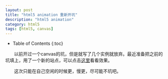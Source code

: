 ```yaml
---
layout: post
title: "html5 animation 重新开坑"
description: "html5 animation"
category: html5
tags: [html5, canvas]
---
```

* Table of Contents
{:toc}

&#160; &#160; &#160; &#160;以前开过一个canvas的坑，但是就写了几个实例就放弃。最近准备把之前的坑填上，用了一个新的站点，可以点击[这里](http://aicdg.com/html5-animation)看看效果。

&#160; &#160; &#160; &#160;这次只能在自己空闲的时候更，慢更，尽可能不坑吧。

<!-- more -->
